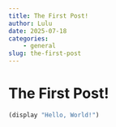 ```yaml
---
title: The First Post!
author: Lulu
date: 2025-07-18
categories:
    - general
slug: the-first-post
---
```

# The First Post!

~~~lisp
(display "Hello, World!")
~~~
